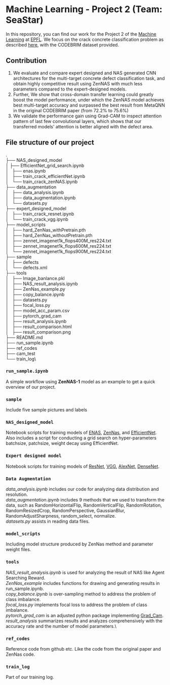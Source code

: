 # Machine Learning - Project 2 (Team: SeaStar)

In this repository, you can find our work for the Project 2 of the [Machine Learning](https://github.com/epfml/ML_course) at [EPFL](http://epfl.ch). We focus on the crack concrete classification problem as described [here](https://zenodo.org/record/2620293#.YZTqbr3MJqt), with the CODEBRIM dataset provided.


## Contribution

1. We evaluate and compare expert designed and NAS generated CNN architectures for the multi-target concrete defect classification task, and obtain highly competitive result using ZenNAS with much less parameters compared to the expert-designed models.
2. Further, We show that cross-domain transfer learning could greatly boost the model performance, under which the ZenNAS model achieves best multi-target accuracy and surpassed the best result from MetaQNN in the original CODEBRIM paper (from 72.2\% to 75.6\%) 
3. We validate the performance gain using Grad-CAM to inspect attention pattern of last few convolutional layers, which shows that our transferred models' attention is better aligned with the defect area.


## File structure of our project

.\
├── NAS_designed_model\
│   ├── EfficientNet_grid_search.ipynb\
│   ├── enas.ipynb\
│   ├── train_crack_efficientNet.ipynb\
│   └── train_crack_zenNAS.ipynb\
├── data_augmentation\
│   ├── data_analysis.ipynb\
│   ├── data_augmentation.ipynb\
│   └── datasets.py\
├── expert_designed_model\
│   ├── train_crack_resnet.ipynb\
│   └── train_crack_vgg.ipynb\
├── model_scripts\
│   ├── hard_ZenNas_withPretrain.pth\
│   ├── hard_ZenNas_withoutPretrain.pth\
│   ├── zennet_imagenet1k_flops400M_res224.txt\
│   ├── zennet_imagenet1k_flops600M_res224.txt\
│   └── zennet_imagenet1k_flops900M_res224.txt\
├── sample\
│   ├── defects\
│   └── defects.xml\
├── tools\
│   ├── Image_banlance.pkl\
│   ├── NAS_result_analysis.ipynb\
│   ├── ZenNas_example.py\
│   ├── copy_balance.ipynb\
│   ├── datasets.py\
│   ├── focal_loss.py\
│   ├── model_acc_param.csv\
│   ├── pytorch_grad_cam\
│   ├── result_analysis.ipynb\
│   ├── result_comparison.html\
│   ├── result_comparison.png\
├── README.md\
├── run_sample.ipynb\
├── ref_codes\
├── cam_test\
└── train_log\


### `run_sample.ipynb`

A simple workflow using **ZenNAS-1** model as an example to get a quick overview of our project.

### `sample`

Include five sample pictures and labels 

### `NAS_designed_model`

Notebook scripts for training models of [ENAS](http://proceedings.mlr.press/v80/pham18a/pham18a.pdf), [ZenNas](https://openaccess.thecvf.com/content/ICCV2021/papers/Lin_Zen-NAS_A_Zero-Shot_NAS_for_High-Performance_Image_Recognition_ICCV_2021_paper.pdf), and [EfficientNet](https://arxiv.org/pdf/1905.11946.pdf). Also includes a script for conducting a grid search on hyper-parameters batchsize, patchsize, weight decay using EfficientNet.

### `Expert designed model`

Notebook scripts for training models of [ResNet](https://pytorch.org/hub/pytorch_vision_resnet/), [VGG](https://pytorch.org/hub/pytorch_vision_vgg/), [AlexNet](https://pytorch.org/hub/pytorch_vision_alexnet/), [DenseNet](https://pytorch.org/hub/pytorch_vision_densenet/).

### `Data Augmentation`

*data_analysis.ipynb* includes our code for analyzing data distribution and resolution.\
*data_augmentation.ipynb* includes 9 methods that we used to transform the data, such as RandomHorizontalFlip, RandomVerticalFlip, RandomRotation, RandomResizedCrop, RandomPerspective, GaussianBlur, RandomAdjustSharpness, random_select, normalize.\
*datasets.py* assists in reading data files.

### `model_scripts`

Including model structure produced by ZenNas method and parameter weight files.

### `tools`

*NAS_result_analysis.ipynb* is used for analyzing the result of NAS like Agent Searching Reward.\
*ZenNas_example* includes functions for drawing and generating results in run_sample.ipynb.\
*copy_balance.ipynb* is over-sampling method to address the problem of class imbalance.\
*focal_loss.py* implements focal loss to address the problem of class imbalance.\
*pytorch_grad_cam* is an adjusted python package implementing [Grad_Cam](http://gradcam.cloudcv.org/).\
*result_analysis* summarizes results and analyzes comprehensively with the accuracy rate and the number of model parameters.\

### `ref_codes`

Reference code from github etc. Like the code from the original paper and ZenNas code.

### `train_log`

Part of our training log.
